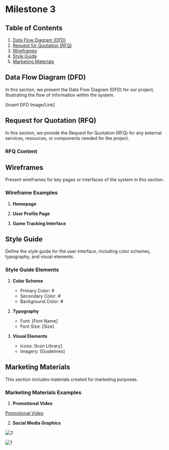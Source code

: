 # Milestone 3

## Table of Contents

1. [Data Flow Diagram (DFD)](#data-flow-diagram-dfd)
2. [Request for Quotation (RFQ)](#request-for-quotation-rfq)
3. [Wireframes](#wireframes)
4. [Style Guide](#style-guide)
5. [Marketing Materials](#marketing-materials)

## Data Flow Diagram (DFD)

In this section, we present the Data Flow Diagram (DFD) for our project, illustrating the flow of information within the system.

[Insert DFD Image/Link]

## Request for Quotation (RFQ)

In this section, we provide the Request for Quotation (RFQ) for any external services, resources, or components needed for the project.


### RFQ Content



## Wireframes

Present wireframes for key pages or interfaces of the system in this section.

### Wireframe Examples

1. **Homepage**
 

2. **User Profile Page**
   

3. **Game Tracking Interface**
  

## Style Guide

Define the style guide for the user interface, including color schemes, typography, and visual elements.

### Style Guide Elements

1. **Color Scheme**
   - Primary Color: #
   - Secondary Color: #
   - Background Color: #

2. **Typography**
   - Font: [Font Name]
   - Font Size: [Size]

3. **Visual Elements**
   - Icons: [Icon Library]
   - Imagery: [Guidelines]

## Marketing Materials

This section includes materials created for marketing purposes.

### Marketing Materials Examples


1. **Promotional Video**

[Promotional Video](https://github.com/cis-famu/GameTrack/assets/110430142/feca63d0-d88c-48f0-9ec6-9eeaa80901e9)


2. **Social Media Graphics**

   
  ![2](https://github.com/cis-famu/GameTrack/assets/110430142/a5f66dc0-f80e-4bd3-bc40-d78f52b39730)

![1](https://github.com/cis-famu/GameTrack/assets/110430142/29b6a4bb-3fd9-4dbd-a8d9-1573bef3273d)


